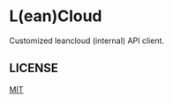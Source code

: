 # L(ean)Cloud

Customized leancloud (internal) API client.

## LICENSE

[MIT](https://hbc.mit-license.org)
